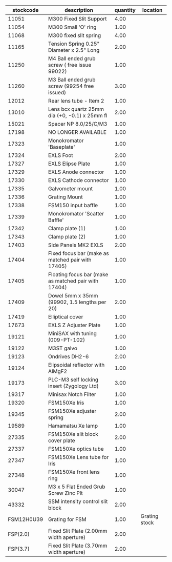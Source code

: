|stockcode|description|quantity|location|
|---------|-----------|--------|--------|
|11051|M300 Fixed Slit Support|4.00||
|11054|M300 Small 'O' ring|1.00||
|11068|M300 fixed slit spring|4.00||
|11165|Tension Spring 0.25" Diameter x 2.5" Long|2.00||
|11250|M4 Ball ended grub screw ( free issue 99022)|1.00||
|11260|M3 Ball ended grub screw (99254 free issued)|3.00||
|12012|Rear lens tube - Item 2|1.00||
|13010|Lens bcx quartz 25mm dia (+0, -0.1) x 25mm fl|2.00||
|15021|Spacer NP 8.0/25/C/M3|1.00||
|17198|NO  LONGER  AVAILABLE|1.00||
|17323|Monokromator 'Baseplate'|1.00||
|17324|EXLS Foot|2.00||
|17327|EXLS Elipse Plate|1.00||
|17329|EXLS Anode connector|1.00||
|17330|EXLS Cathode connector|1.00||
|17335|Galvometer mount|1.00||
|17336|Grating Mount|1.00||
|17338|FSM150 input baffle|1.00||
|17339|Monokromator 'Scatter Baffle'|1.00||
|17342|Clamp plate (1)|1.00||
|17343|Clamp plate (2)|1.00||
|17403|Side Panels MK2 EXLS|2.00||
|17404|Fixed focus bar (make as matched pair with 17405)|1.00||
|17405|Floating focus bar  (make as matched pair with 17404)|1.00||
|17409|Dowel 5mm x 35mm (99902, 1.5 lengths per 20)|2.00||
|17419|Elliptical cover|1.00||
|17673|EXLS Z Adjuster Plate|1.00||
|19121|MiniSAX with tuning (009-PT-102)|1.00||
|19122|M3ST galvo|1.00||
|19123|Ondrives DH2-6|2.00||
|19124|Elipsoidal reflector with AlMgF2|1.00||
|19173|PLC-M3 self locking insert (Zygology Ltd)|3.00||
|19317|Minisax Notch Filter|1.00||
|19320|FSM150Xe Iris|1.00||
|19345|FSM150Xe adjuster spring|2.00||
|19589|Hamamatsu Xe lamp|1.00||
|27335|FSM150Xe slit block cover plate|2.00||
|27337|FSM150Xe optics tube|1.00||
|27347|FSM150Xe Lens tube for Iris|1.00||
|27348|FSM150Xe front lens ring|1.00||
|30047|M3 x 5 Flat Ended Grub Screw Zinc Plt|1.00||
|43332|SSM intensity control slit block|2.00||
|FSM12H0U39|Grating for FSM|1.00|Grating stock|
|FSP(2.0)|Fixed Slit Plate (2.00mm width aperture)|2.00||
|FSP(3.7)|Fixed Slit Plate (3.70mm width aperture)|2.00||
